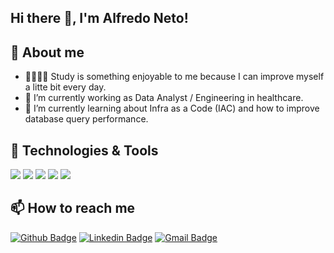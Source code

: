 ## Hi there 👋, I'm Alfredo Neto!

## 📑 About me
- 👩🏻‍💻📙 Study is something enjoyable to me because I can improve myself a litte bit every day.
- 🔭 I’m currently working as Data Analyst / Engineering in healthcare.
- 🌱 I’m currently learning about Infra as a Code (IAC) and how to improve database query performance.

<!--
**alfredojoseneto/alfredojoseneto** is a ✨ _special_ ✨ repository because its `README.md` (this file) appears on your GitHub profile.

find emojis here:  https://emojidb.org/goals-emojis

Here are some ideas to get you started:

- 🔭 I’m currently working on ...
- 🌱 I’m currently learning ...
- 👯 I’m looking to collaborate on ...
- 🤔 I’m looking for help with ...
- 💬 Ask me about ...
- 📫 How to reach me: ...
- 😄 Pronouns: ...
- ⚡ Fun fact: ...

-->


## 🔧 Technologies & Tools
![](https://img.shields.io/badge/OS-Linux-informational?style=flat&logo=linux&logoColor=white&color=4169E1)
![](https://img.shields.io/badge/Code-Python-informational?style=flat&logo=python&logoColor=white&color=4169E1)
![](https://img.shields.io/badge/Shell-Bash-informational?style=flat&logo=gnu-bash&logoColor=white&color=4169E1)
![](https://img.shields.io/badge/Tools-Docker-informational?style=flat&logo=docker&logoColor=white&color=4169E1)
![](https://img.shields.io/badge/Code-Java-informational?style=flat&logo=java&logoColor=white&color=4169E1)


## 📫 How to reach me
[![Github Badge](http://img.shields.io/badge/-Github-black?style=flat-square&logo=github&link=https://github.com/alfredojoseneto/)](https://github.com/alfredojoseneto/) 
[![Linkedin Badge](https://img.shields.io/badge/-LinkedIn-blue?style=flat-square&logo=Linkedin&logoColor=white&link=https://www.linkedin.com/in/alfredojoseneto/)](https://www.linkedin.com/in/alfredojoseneto)
[![Gmail Badge](https://img.shields.io/badge/-Gmail-d14836?style=flat-square&logo=Gmail&logoColor=white&link=mailto:defcon.alfredojoseneto@gmail.com)](mailto:alfredojoseneto@gmail.com)
